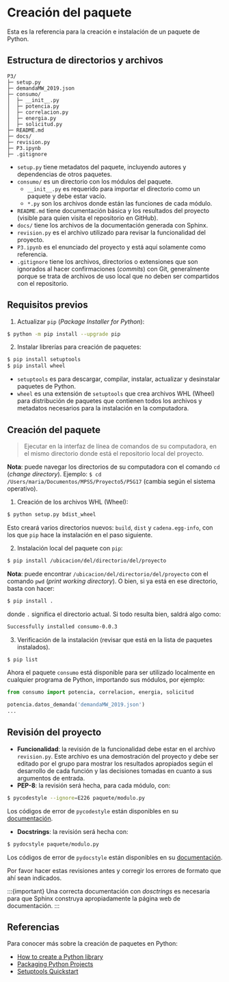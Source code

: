 # Creación del paquete

Esta es la referencia para la creación e instalación de un paquete de Python.

## Estructura de directorios y archivos

```
P3/
├─ setup.py
├─ demandaMW_2019.json
├─ consumo/
│  ├─ __init__.py
│  ├─ potencia.py
│  ├─ correlacion.py
│  ├─ energia.py
│  ├─ solicitud.py
├─ README.md
├─ docs/
├─ revision.py
├─ P3.ipynb
├─ .gitignore
```

- `setup.py` tiene metadatos del paquete, incluyendo autores y dependencias de otros paquetes.
- `consumo/` es un directorio con los módulos del paquete.
    - `__init__.py` es requerido para importar el directorio como un paquete y debe estar vacío.
    - `*.py` son los archivos donde están las funciones de cada módulo.
- `README.md` tiene documentación básica y los resultados del proyecto (visible para quien visita el repositorio en GitHub).
- `docs/` tiene los archivos de la documentación generada con Sphinx.
- `revision.py` es el archivo utilizado para revisar la funcionalidad del proyecto.
- `P3.ipynb` es el enunciado del proyecto y está aquí solamente como referencia.
- `.gitignore` tiene los archivos, directorios o extensiones que son ignorados al hacer confirmaciones (*commits*) con Git, generalmente porque se trata de archivos de uso local que no deben ser compartidos con el repositorio.

## Requisitos previos

1. Actualizar `pip` (*Package Installer for Python*):

```bash
$ python -m pip install --upgrade pip
```

2. Instalar librerías para creación de paquetes:

```bash
$ pip install setuptools
$ pip install wheel
```

- `setuptools` es para descargar, compilar, instalar, actualizar y desinstalar paquetes de Python.
- `wheel` es una extensión de `setuptools` que crea archivos WHL (Wheel) para distribución de paquetes que contienen todos los archivos y metadatos necesarios para la instalación en la computadora.

## Creación del paquete

> Ejecutar en la interfaz de línea de comandos de su computadora, en el mismo directorio donde está el repositorio local del proyecto.

**Nota**: puede navegar los directorios de su computadora con el comando `cd` (*change directory*). Ejemplo: `$ cd /Users/maria/Documentos/MPSS/Proyecto5/P5G17` (cambia según el sistema operativo).

1. Creación de los archivos WHL (Wheel): 

```bash
$ python setup.py bdist_wheel
```

Esto creará varios directorios nuevos: `build`, `dist` y `cadena.egg-info`, con los que `pip` hace la instalación en el paso siguiente.

2. Instalación local del paquete con `pip`:

```bash
$ pip install /ubicacion/del/directorio/del/proyecto
```

**Nota**: puede encontrar `/ubicacion/del/directorio/del/proyecto` con el comando `pwd` (*print working directory*). O bien, si ya está en ese directorio, basta con hacer:

```bash
$ pip install .
```

donde `.` significa el directorio actual. Si todo resulta bien, saldrá algo como:

```bash
Successfully installed consumo-0.0.3
```

3. Verificación de la instalación (revisar que está en la lista de paquetes instalados).

```bash
$ pip list
```

Ahora el paquete `consumo` está disponible para ser utilizado localmente en cualquier programa de Python, importando sus módulos, por ejemplo:

```python
from consumo import potencia, correlacion, energia, solicitud

potencia.datos_demanda('demandaMW_2019.json')
...
```

## Revisión del proyecto

- **Funcionalidad**: la revisión de la funcionalidad debe estar en el archivo `revision.py`. Este archivo es una demostración del proyecto y debe ser editado por el grupo para mostrar los resultados apropiados según el desarrollo de cada función y las decisiones tomadas en cuanto a sus argumentos de entrada. 
- **PEP-8**: la revisión será hecha, para cada módulo, con:
```bash
$ pycodestyle --ignore=E226 paquete/modulo.py
```
Los códigos de error de `pycodestyle` están disponibles en su [documentación](https://pycodestyle.pycqa.org/en/latest/intro.html#error-codes).
- **Docstrings**: la revisión será hecha con:
```bash
$ pydocstyle paquete/modulo.py
```
Los códigos de error de `pydocstyle` están disponibles en su [documentación](https://www.pydocstyle.org/en/stable/error_codes.html).

Por favor hacer estas revisiones antes y corregir los errores de formato que ahí sean indicados.

:::{important}
Una correcta documentación con *dosctrings* es necesaria para que Sphinx construya apropiadamente la página web de documentación.
:::

## Referencias

Para conocer más sobre la creación de paquetes en Python:

- [How to create a Python library](https://medium.com/analytics-vidhya/how-to-create-a-python-library-7d5aea80cc3f)
- [Packaging Python Projects](https://packaging.python.org/en/latest/tutorials/packaging-projects/)
- [Setuptools Quickstart](https://setuptools.pypa.io/en/latest/userguide/quickstart.html)
